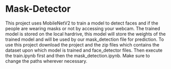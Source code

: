 # Mask-Detector
This project uses MobileNetV2 to train a model to detect faces and if the people are wearing masks or not by accessing your webcam. The trained model is stored on the local hardrive, this model will store the weights of the trained model and will be used by our mask_detection file for prediction. To use this project download the project and the zip files which contains the dataset upon which model is trained and face_detector files. Then execute the train.ipynb first and then the mask_detection.ipynb. Make sure to change the paths wherever necessary.
